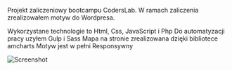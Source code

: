 Projekt zaliczeniowy bootcampu CodersLab.
W ramach zaliczenia zrealizowałem motyw do Wordpresa. 

Wykorzystane technologie to Html, Css, JavaScript i Php
Do automatyzacji pracy uzyłem Gulp i Sass
Mapa na stronie zrealizowana dzięki bibliotece amcharts
Motyw jest w pełni Responsywny

![Screenshot](screenshot.png)


